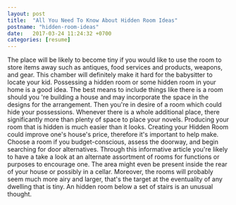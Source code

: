 ```yaml
---
layout: post
title:  "All You Need To Know About Hidden Room Ideas"
postname: "hidden-room-ideas"
date:   2017-03-24 11:24:32 +0700
categories: [resume]
---
```

The place will be likely to become tiny if you would like to use the room to store items away such as antiques, food services and products, weapons, and gear. This chamber will definitely make it hard for the babysitter to locate your kid. Possessing a hidden room or some hidden room in your home is a good idea. The best means to include things like there is a room should you 're building a house and may incorporate the space in the designs for the arrangement. Then you're in desire of a room which could hide your possessions. Whenever there is a whole additional place, there significantly more than plenty of space to place your novels. Producing your room that is hidden is much easier than it looks. Creating your Hidden Room could improve one's house's price, therefore it's important to help make. Choose a room if you budget-conscious, assess the doorway, and begin searching for door alternatives. Through this informative article you're likely to have a take a look at an alternate assortment of rooms for functions or purposes to encourage one. The area might even be present inside the rear of your house or possibly in a cellar. Moreover, the rooms will probably seem much more airy and larger, that's the target at the eventuality of any dwelling that is tiny. An hidden room below a set of stairs is an unusual thought.
